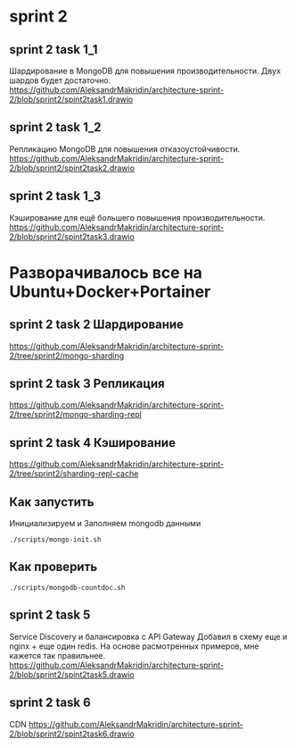# sprint 2 
## sprint 2 task 1_1
Шардирование в MongoDB для повышения производительности. Двух шардов будет достаточно.
https://github.com/AleksandrMakridin/architecture-sprint-2/blob/sprint2/spint2task1.drawio
## sprint 2 task 1_2
Репликацию MongoDB для повышения отказоустойчивости.
https://github.com/AleksandrMakridin/architecture-sprint-2/blob/sprint2/spint2task2.drawio
## sprint 2 task 1_3
Кэширование для ещё большего повышения производительности.
https://github.com/AleksandrMakridin/architecture-sprint-2/blob/sprint2/spint2task3.drawio

# Разворачивалось все на Ubuntu+Docker+Portainer
## sprint 2 task 2 Шардирование
https://github.com/AleksandrMakridin/architecture-sprint-2/tree/sprint2/mongo-sharding
## sprint 2 task 3 Репликация
https://github.com/AleksandrMakridin/architecture-sprint-2/tree/sprint2/mongo-sharding-repl
## sprint 2 task 4 Кэширование
https://github.com/AleksandrMakridin/architecture-sprint-2/tree/sprint2/sharding-repl-cache

## Как запустить
Инициализируем и Заполняем mongodb данными

```shell
./scripts/mongo-init.sh
```

## Как проверить

```shell
./scripts/mongodb-countdoc.sh
```
## sprint 2 task 5 
Service Discovery и балансировка с API Gateway
Добавил в схему еще и nginx + еще один redis. На основе расмотренных примеров, мне кажется так правильнее.
https://github.com/AleksandrMakridin/architecture-sprint-2/blob/sprint2/spint2task5.drawio

## sprint 2 task 6 
CDN
https://github.com/AleksandrMakridin/architecture-sprint-2/blob/sprint2/spint2task6.drawio
